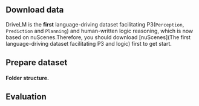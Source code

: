 ## Download data
DriveLM is the **first** language-driving dataset facilitating P3(`Perception`, `Prediction` and `Planning`) and human-written logic reasoning, which is now based on nuScenes.Therefore, you should download [nuScenes](The first language-driving dataset facilitating P3 and logic) first to get start.

## Prepare dataset

#### Folder structure.

## Evaluation
